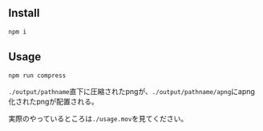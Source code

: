 ## Install

```sh
npm i
```

## Usage

```sh
npm run compress
```

`./output/pathname`直下に圧縮されたpngが、`./output/pathname/apng`にapng化されたpngが配置される。

実際のやっているところは`./usage.mov`を見てください。
